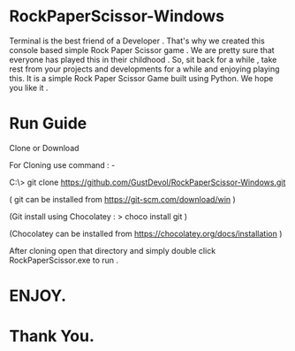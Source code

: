 # RockPaperScissor-Windows

Terminal is the best friend of a Developer .
That's why we created this console based simple Rock Paper Scissor game .
We are pretty sure that everyone has played this in their childhood .
So, sit back for a while , take rest from your projects and developments
for a while and enjoying playing this.
It is a simple Rock Paper Scissor Game built using Python. We hope you like it .

# Run Guide

Clone or Download

For Cloning use command : -

C:\\> git clone https://github.com/GustDevol/RockPaperScissor-Windows.git

( git can be installed from https://git-scm.com/download/win )

(Git install using Chocolatey : > choco install git )

(Chocolatey can be installed from https://chocolatey.org/docs/installation )

After cloning open that directory and simply double click RockPaperScissor.exe to run .

# ENJOY.

# Thank You.
